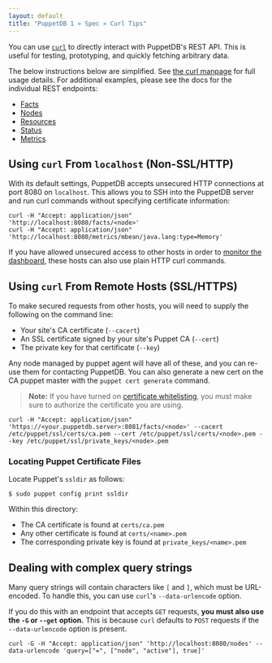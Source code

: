 ```yaml
---
layout: default
title: "PuppetDB 1 » Spec » Curl Tips"
---
```


[Facts]: ./spec_q_facts.html
[Nodes]: ./spec_q_nodes.html
[Resources]: ./spec_q_resources.html
[Status]: ./spec_q_status.html
[Metrics]: ./spec_q_metrics.html
[curl]: http://curl.haxx.se/docs/manpage.html
[dashboard]: ./maintain_and_tune.html#monitor-the-performance-dashboard
[whitelist]: ./configure.html#certificate-whitelist


You can use [`curl`][curl] to directly interact with PuppetDB's REST API. This is useful for testing, prototyping, and quickly fetching arbitrary data.

The below instructions below are simplified. See [the curl manpage][curl] for full usage details. For additional examples, please see the docs for the individual REST endpoints:

* [Facts][]
* [Nodes][]
* [Resources][]
* [Status][]
* [Metrics][]

## Using `curl` From `localhost` (Non-SSL/HTTP)

With its default settings, PuppetDB accepts unsecured HTTP connections at port 8080 on `localhost`. This allows you to SSH into the PuppetDB server and run curl commands without specifying certificate information:

    curl -H "Accept: application/json" 'http://localhost:8080/facts/<node>'
    curl -H "Accept: application/json" 'http://localhost:8080/metrics/mbean/java.lang:type=Memory'

If you have allowed unsecured access to other hosts in order to [monitor the dashboard][dashboard], these hosts can also use plain HTTP curl commands.

## Using `curl` From Remote Hosts (SSL/HTTPS)

To make secured requests from other hosts, you will need to supply the following on the command line:

* Your site's CA certificate (`--cacert`)
* An SSL certificate signed by your site's Puppet CA (`--cert`)
* The private key for that certificate (`--key`)

Any node managed by puppet agent will have all of these, and you can re-use them for contacting PuppetDB. You can also generate a new cert on the CA puppet master with the `puppet cert generate` command. 

> **Note:** If you have turned on [certificate whitelisting][whitelist], you must make sure to authorize the certificate you are using.

    curl -H "Accept: application/json" 'https://<your.puppetdb.server>:8081/facts/<node>' --cacert /etc/puppet/ssl/certs/ca.pem --cert /etc/puppet/ssl/certs/<node>.pem --key /etc/puppet/ssl/private_keys/<node>.pem

### Locating Puppet Certificate Files

Locate Puppet's `ssldir` as follows:

    $ sudo puppet config print ssldir

Within this directory:

* The CA certificate is found at `certs/ca.pem`
* Any other certificate is found at `certs/<name>.pem`
* The corresponding private key is found at `private_keys/<name>.pem`


## Dealing with complex query strings

Many query strings will contain characters like `[` and `]`, which must be URL-encoded. To handle this, you can use `curl`'s `--data-urlencode` option. 

If you do this with an endpoint that accepts `GET` requests, **you must also use the `-G` or `--get` option.** This is because `curl` defaults to `POST` requests if the `--data-urlencode` option is present.

    curl -G -H "Accept: application/json" 'http://localhost:8080/nodes' --data-urlencode 'query=["=", ["node", "active"], true]'



